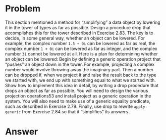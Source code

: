 # Problem
This section mentioned a method for “simplifying” a data object by lowering it in the tower of types as far as possible. Design a procedure drop that accomplishes this for the tower described in Exercise 2.83. The key is to decide, in some general way, whether an object can be lowered. For example, the complex number `1.5 + 0i` can be lowered as far as real, the complex number `1 + 0i` can be lowered as far as integer, and the complex number `3i` cannot be lowered at all. Here is a plan for determining whether an object can be lowered: Begin by defining a generic operation project that “pushes” an object down in the tower. For example, projecting a complex number would involve throwing away the imaginary part. Then a number can be dropped if, when we project it and raise the result back to the type we started with, we end up with something equal to what we started with. Show how to implement this idea in detail, by writing a drop procedure that drops an object as far as possible. You will need to design the various projection operations53 and install project as a generic operation in the system. You will also need to make use of a generic equality predicate, such as described in Exercise 2.79. Finally, use drop to rewrite `apply-generic` from Exercise 2.84 so that it “simplifies” its answers.

# Answer

